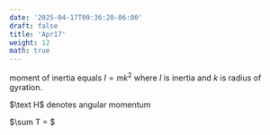 ```yaml
---
date: '2025-04-17T09:36:20-06:00'
draft: false
title: 'Apr17'
weight: 12
math: true
---
```


moment of inertia equals $I = mk^2$ where $I$ is inertia and $k$ is radius of gyration.

$\text H$ denotes angular momentum

$\sum T = $
